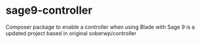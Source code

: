 # sage9-controller
Composer package to enable a controller when using Blade with Sage 9 is a updated project based in original soberwp/controller
